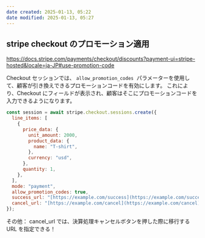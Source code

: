 ```yaml
---
date created: 2025-01-13, 05:22
date modified: 2025-01-13, 05:27
---
```


## stripe checkout のプロモーション適用

https://docs.stripe.com/payments/checkout/discounts?payment-ui=stripe-hosted&locale=ja-JP#use-promotion-code

Checkout セッションでは、 `allow_promotion_codes`  パラメーターを使用して、顧客が引き換えできるプロモーションコードを有効にします。
これにより、Checkout にフィールドが表示され、顧客はそこにプロモーションコードを入力できるようになります。

```js
const session = await stripe.checkout.sessions.create({
  line_items: [
    {
      price_data: {
        unit_amount: 2000,
        product_data: {
          name: "T-shirt",
        },
        currency: "usd",
      },
      quantity: 1,
    },
  ],
  mode: "payment",
  allow_promotion_codes: true,
  success_url: "[https://example.com/success](https://example.com/success)",
  cancel_url: "[https://example.com/cancel](https://example.com/cancel)",
});
```

その他：
cancel_url では、決算処理キャンセルボタンを押した際に移行する URL を指定できる！
